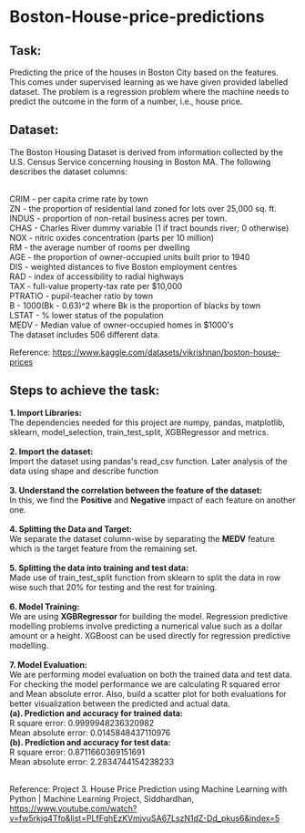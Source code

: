 # Boston-House-price-predictions
## Task: 
Predicting the price of the houses in Boston City based on the features.</br>
This comes under supervised learning as we have given provided labelled dataset.
The problem is a regression problem where the machine needs to predict the outcome in the form of a number, i.e., house price.
## Dataset:
The Boston Housing Dataset is derived from information collected by the U.S. Census Service concerning housing in Boston MA. The following describes the dataset columns: </br></br>

CRIM - per capita crime rate by town</br>
ZN - the proportion of residential land zoned for lots over 25,000 sq. ft.</br>
INDUS - proportion of non-retail business acres per town.</br>
CHAS - Charles River dummy variable (1 if tract bounds river; 0 otherwise)</br>
NOX - nitric oxides concentration (parts per 10 million)</br>
RM - the average number of rooms per dwelling</br>
AGE - the proportion of owner-occupied units built prior to 1940</br>
DIS - weighted distances to five Boston employment centres</br>
RAD - index of accessibility to radial highways</br>
TAX - full-value property-tax rate per $10,000</br>
PTRATIO - pupil-teacher ratio by town</br>
B - 1000(Bk - 0.63)^2 where Bk is the proportion of blacks by town</br>
LSTAT - % lower status of the population</br>
MEDV - Median value of owner-occupied homes in $1000's</br>
The dataset includes 506 different data.</br>

Reference: https://www.kaggle.com/datasets/vikrishnan/boston-house-prices
## Steps to achieve the task:
<b>1. Import Libraries: </b></br>
The dependencies needed for this project are numpy, pandas, matplotlib, sklearn, model_selection, train_test_split, XGBRegressor and metrics.</br></br>
<b>2. Import the dataset:</b></br>
Import the dataset using pandas's read_csv function. Later analysis of the data using shape and describe function</br></br>
<b>3. Understand the correlation between the feature of the dataset: </b></br>
In this, we find the <b>Positive</b> and <b>Negative</b> impact of each feature on another one.</br></br>
<b>4. Splitting the Data and Target: </b></br>
We separate the dataset column-wise by separating the <b>MEDV</b> feature which is the target feature from the remaining set.</br></br>
<b>5. Splitting the data into training and test data:</b></br>
Made use of train_test_split function from sklearn to split the data in row wise such that 20% for testing and the rest for training.</br></br>
<b>6. Model Training:</b></br>
We are using <b>XGBRegressor</b> for building the model. Regression predictive modelling problems involve predicting a numerical value such as a dollar amount or a height. XGBoost can be used directly for regression predictive modelling.</br></br>
<b>7. Model Evaluation:</b></br>
We are performing model evaluation on both the trained data and test data. For checking the model performance we are calculating R squared error and Mean absolute error. Also, build a scatter plot for both evaluations for better visualization between the predicted and actual data.</br>
<b>(a). Prediction and accuracy for trained data:</b></br>
R square error:  0.9999948236320982 </br>
Mean absolute error:  0.0145848437110976 </br>
<b>(b). Prediction and accuracy for test data:</b></br>
R square error:   0.8711660369151691 </br>
Mean absolute error:  2.2834744154238233 </br></br>

Reference: Project 3. House Price Prediction using Machine Learning with Python | Machine Learning Project, Siddhardhan, https://www.youtube.com/watch?v=fw5rkjq4Tfo&list=PLfFghEzKVmjvuSA67LszN1dZ-Dd_pkus6&index=5
